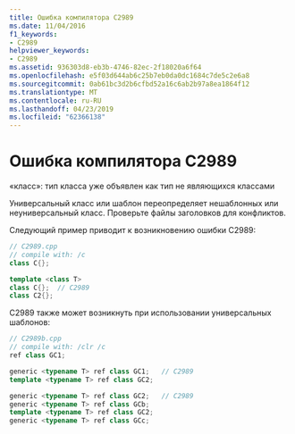 ```yaml
---
title: Ошибка компилятора C2989
ms.date: 11/04/2016
f1_keywords:
- C2989
helpviewer_keywords:
- C2989
ms.assetid: 936303d8-eb3b-4746-82ec-2f18020a6f64
ms.openlocfilehash: e5f03d644ab6c25b7eb0da0dc1684c7de5c2e6a8
ms.sourcegitcommit: 0ab61bc3d2b6cfbd52a16c6ab2b97a8ea1864f12
ms.translationtype: MT
ms.contentlocale: ru-RU
ms.lasthandoff: 04/23/2019
ms.locfileid: "62366138"
---
```

# <a name="compiler-error-c2989"></a>Ошибка компилятора C2989

«класс»: тип класса уже объявлен как тип не являющихся классами

Универсальный класс или шаблон переопределяет нешаблонных или неуниверсальный класс. Проверьте файлы заголовков для конфликтов.

Следующий пример приводит к возникновению ошибки C2989:

```cpp
// C2989.cpp
// compile with: /c
class C{};

template <class T>
class C{};  // C2989
class C2{};
```

C2989 также может возникнуть при использовании универсальных шаблонов:

```cpp
// C2989b.cpp
// compile with: /clr /c
ref class GC1;

generic <typename T> ref class GC1;   // C2989
template <typename T> ref class GC2;

generic <typename T> ref class GC2;   // C2989
generic <typename T> ref class GCb;
template <typename T> ref class GC2;
generic <typename T> ref class GCc;
```